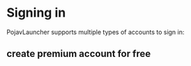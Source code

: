 # Signing in
PojavLauncher supports multiple types of accounts to sign in:  

## create premium account for free
